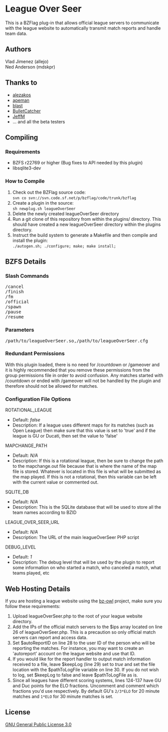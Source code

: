 # League Over Seer

This is a BZFlag plug-in that allows official league servers to communicate with the league website to automatically transmit match reports and handle team data.

## Authors

Vlad Jimenez (allejo)<br>
Ned Anderson (mdskpr)

## Thanks to

* <a href="https://github.com/kongr45gpen" target="_blank">alezakos</a>
* <a href="https://github.com/achoopic" target="_blank">apeman</a>
* <a href="https://github.com/blast007" target="_blank">blast</a>
* <a href="https://github.com/JMakey" target="_blank">BulletCatcher</a>
* <a href="https://github.com/JeffM2501" target="_blank">JeffM</a>
* ... and all the beta testers

## Compiling
### Requirements

* BZFS r22769 or higher (Bug fixes to API needed by this plugin)
* libsqlite3-dev

### How to Compile
1. Check out the BZFlag source code:<br>
```svn co svn://svn.code.sf.net/p/bzflag/code/trunk/bzflag ```
2. Create a plugin in the source:<br>
```sh newplug.sh leagueOverSeer```
3. Delete the newly created leagueOverSeer directory
4. Run a git clone of this repository from within the plugins/ directory. This should have created a new leagueOverSeer directory within the plugins directory.
5. Instruct the build system to generate a Makefile and then compile and install the plugin:<br>
```./autogen.sh; ./configure; make; make install;```

## BZFS Details
### Slash Commands
<pre>
/cancel
/finish
/fm
/official
/spawn
/pause
/resume
</pre>

### Parameters
<pre>/path/to/leagueOverSeer.so,/path/to/leagueOverSeer.cfg</pre>

### Redundant Permissions

With this plugin loaded, there is no need for /countdown or /gameover and it is highly recommended that you remove these permissions from the group permissions file in order to avoid confusion. Any matches started with /countdown or ended with /gameover will not be handled by the plugin and therefore should not be allowed for matches.

### Configuration File Options

ROTATIONAL_LEAGUE

* Default: <em>false</em>
* Description:  If a league uses different maps for its matches (such as Open League) then make sure that this value is set to 'true' and if the league is GU or Ducati, then set the value to 'false'

MAPCHANGE_PATH

* Default: <em>N/A</em>
* Description: If this is a rotational league, then be sure to change the path to the mapchange.out file because that is where the name of the map file is stored. Whatever is located in this file is what will be submitted as the map played. If this is not a rotational, then this variable can be left with the current value or commented out.

SQLITE_DB

* Default: <em>N/A</em>
* Description: This is the SQLite database that will be used to store all the team names according to BZID

LEAGUE_OVER_SEER_URL

* Default: <em>N/A</em>
* Description: The URL of the main leagueOverSeer PHP script

DEBUG_LEVEL

* Default: <em>1</em>
* Description: The debug level that will be used by the plugin to report some information on who started a match, who canceled a match, what teams played, etc

## Web Hosting Details
If you are hosting a league website using the <a href="https://code.google.com/p/bz-owl/" target="_blank">bz-owl</a> project, make sure you follow these requirements:

1. Upload leagueOverSeer.php to the root of your league website directory.
2. Add the IPs of the official match servers to the $ips array located on line 26 of leagueOverSeer.php. This is a precaution so only official match servers can report and access data.
3. Set $autoReportID on line 28 to the user ID of the person who will be reporting the matches. For instance, you may want to create an 'autoreport' account on the league website and use that ID.
4. If you would like for the report handler to output match information received to a file, leave $keepLog (line 29) set to <em>true</em> and set the file location with the $pathToLogFile variable on line 30. If you do not wish to log, set $keepLog to false and leave $pathToLogFile as is.
5. Since all leagues have different scoring systems, lines 124-137 have GU and Duc points for the ELO fractions. Uncomment and comment which fractions you'd use respectively. By default GU's ```2/3*ELO``` for 20 minute matches and ```1*ELO``` for 30 minute matches is set.

## License
<a href="https://github.com/allejo/leagueOverSeer/blob/master/LICENSE.markdown">GNU General Public License 3.0</a>
